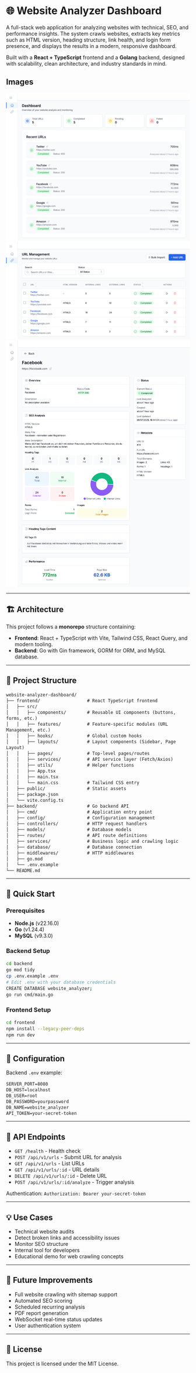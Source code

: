 # 🌐 Website Analyzer Dashboard

A full-stack web application for analyzing websites with technical, SEO, and performance insights. The system crawls websites, extracts key metrics such as HTML version, heading structure, link health, and login form presence, and displays the results in a modern, responsive dashboard.

Built with a **React + TypeScript** frontend and a **Golang** backend, designed with scalability, clean architecture, and industry standards in mind.

## Images

![Dashboard](./images/dashboard.png)
![URL Management](./images/url-management.png)
![URL Analysis](./images/url-details.png)

---

## 🏗️ Architecture

This project follows a **monorepo** structure containing:

- **Frontend**: React + TypeScript with Vite, Tailwind CSS, React Query, and modern tooling.
- **Backend**: Go with Gin framework, GORM for ORM, and MySQL database.

---

## 📁 Project Structure

```
website-analyzer-dashboard/
├── frontend/                  # React TypeScript frontend
│   ├── src/
│   │   ├── components/        # Reusable UI components (buttons, forms, etc.)
│   │   ├── features/          # Feature-specific modules (URL Management, etc.)
│   │   ├── hooks/             # Global custom hooks
│   │   ├── layouts/           # Layout components (Sidebar, Page Layout)
│   │   ├── pages/             # Top-level pages/routes
│   │   ├── services/          # API service layer (Fetch/Axios)
│   │   ├── utils/             # Helper functions
│   │   ├── App.tsx
│   │   ├── main.tsx
│   │   └── main.css           # Tailwind CSS entry
│   ├── public/                # Static assets
│   ├── package.json
│   └── vite.config.ts
├── backend/                   # Go backend API
│   ├── cmd/                   # Application entry point
│   ├── config/                # Configuration management
│   ├── controllers/           # HTTP request handlers
│   ├── models/                # Database models
│   ├── routes/                # API route definitions
│   ├── services/              # Business logic and crawling logic
│   ├── database/              # Database connection
│   ├── middlewares/           # HTTP middlewares
│   ├── go.mod
│   └── .env.example
└── README.md
```

---

## 🚀 Quick Start

### Prerequisites

- **Node.js** (v22.16.0)
- **Go** (v1.24.4)
- **MySQL** (v9.3.0)

### Backend Setup

```bash
cd backend
go mod tidy
cp .env.example .env
# Edit .env with your database credentials
CREATE DATABASE website_analyzer;
go run cmd/main.go
```

### Frontend Setup

```bash
cd frontend
npm install --legacy-peer-deps
npm run dev
```

---

## 🔧 Configuration

Backend `.env` example:

```env
SERVER_PORT=8080
DB_HOST=localhost
DB_USER=root
DB_PASSWORD=yourpassword
DB_NAME=website_analyzer
API_TOKEN=your-secret-token
```

---

## 📡 API Endpoints

- `GET /health` - Health check
- `POST /api/v1/urls` - Submit URL for analysis
- `GET /api/v1/urls` - List URLs
- `GET /api/v1/urls/:id` - URL details
- `DELETE /api/v1/urls/:id` - Delete URL
- `POST /api/v1/urls/:id/analyze` - Trigger analysis

Authentication: `Authorization: Bearer your-secret-token`

---

## 💡 Use Cases

- Technical website audits
- Detect broken links and accessibility issues
- Monitor SEO structure
- Internal tool for developers
- Educational demo for web crawling concepts

---

## 🌟 Future Improvements

- Full website crawling with sitemap support
- Automated SEO scoring
- Scheduled recurring analysis
- PDF report generation
- WebSocket real-time status updates
- User authentication system

---

## 📝 License

This project is licensed under the MIT License.
